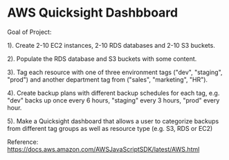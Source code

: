 # AWS Quicksight Dashbboard

Goal of Project:

1). Create 2-10 EC2 instances, 2-10 RDS databases and 2-10 S3 buckets. 

2). Populate the RDS database and S3 buckets with some content. 

3). Tag each resource with one of three environment tags ("dev", "staging", "prod") and another department tag from ("sales", "marketing", "HR"). 

4). Create backup plans with different backup schedules for each tag, e.g. "dev" backs up once every 6 hours, "staging" every 3 hours, "prod" every hour.

5). Make a Quicksight dashboard that allows a user to categorize backups from different tag groups as well as resource type (e.g. S3, RDS or EC2)


Reference:
https://docs.aws.amazon.com/AWSJavaScriptSDK/latest/AWS.html
